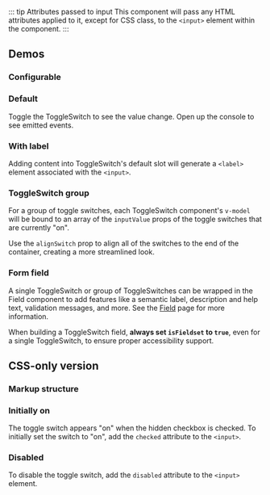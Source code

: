 <script setup>
import { ref } from 'vue';
import CdxDocsConfigurableGeneric from '@/../src/components/configurable-generic/ConfigurableGeneric.vue';
import SingleSwitch from '@/../component-demos/toggle-switch/examples/SingleSwitch.vue';
import SingleSwitchWithLabel from '@/../component-demos/toggle-switch/examples/SingleSwitchWithLabel.vue';
import SwitchGroup from '@/../component-demos/toggle-switch/examples/SwitchGroup.vue';
import SwitchGroupField from '@/../component-demos/toggle-switch/examples/SwitchGroupField.vue';

const controlsConfig = [
	{
		name: 'alignSwitch',
		type: 'boolean'
	},
	{
		name: 'disabled',
		type: 'boolean'
	},
	{
		name: 'default',
		type: 'slot',
		default: 'Label for ToggleSwitch'
	}
];
</script>

::: tip Attributes passed to input
This component will pass any HTML attributes applied to it, except for CSS class, to the `<input>`
element within the component.
:::

## Demos

### Configurable

<cdx-demo-wrapper :controls-config="controlsConfig" :show-generated-code="true" generated-model-name="switchValue">
<template v-slot:demo="{ propValues, slotValues }">
	<cdx-docs-configurable-generic v-bind="propValues">
		{{ slotValues.default }}
	</cdx-docs-configurable-generic>
</template>
</cdx-demo-wrapper>

### Default

Toggle the ToggleSwitch to see the value change. Open up the console to see emitted events.

<cdx-demo-wrapper>
<template v-slot:demo>
	<single-switch />
</template>

<template v-slot:code>

<<< @/../component-demos/toggle-switch/examples/SingleSwitch.vue

</template>
</cdx-demo-wrapper>

### With label

Adding content into ToggleSwitch's default slot will generate a `<label>` element associated with
the `<input>`.

<cdx-demo-wrapper>
<template v-slot:demo>
	<single-switch-with-label />
</template>

<template v-slot:code>

<<< @/../component-demos/toggle-switch/examples/SingleSwitchWithLabel.vue

</template>
</cdx-demo-wrapper>

### ToggleSwitch group

For a group of toggle switches, each ToggleSwitch component's `v-model` will be bound to an array of
the `inputValue` props of the toggle switches that are currently "on".

Use the `alignSwitch` prop to align all of the switches to the end of the container, creating a more
streamlined look.

<cdx-demo-wrapper>
<template v-slot:demo>
	<switch-group />
</template>

<template v-slot:code>

<<< @/../component-demos/toggle-switch/examples/SwitchGroup.vue

</template>
</cdx-demo-wrapper>

### Form field

A single ToggleSwitch or group of ToggleSwitches can be wrapped in the Field component to add
features like a semantic label, description and help text, validation messages, and more. See the
[Field](./field.md) page for more information.

When building a ToggleSwitch field, **always set `isFieldset` to `true`**, even for a single
ToggleSwitch, to ensure proper accessibility support.

<cdx-demo-wrapper>
<template v-slot:demo>
	<switch-group-field />
</template>

<template v-slot:code>

<<< @/../component-demos/toggle-switch/examples/SwitchGroupField.vue

</template>
</cdx-demo-wrapper>

## CSS-only version

### Markup structure

<cdx-demo-wrapper>
<template v-slot:demo>
	<!-- Wrapper <span>. -->
	<span class="cdx-toggle-switch">
		<!-- <input> with type="checkbox" and ID. -->
		<input id="cdx-toggle-switch-11" class="cdx-toggle-switch__input" type="checkbox">
		<!-- <label> with for attribute matching input ID. -->
		<label for="cdx-toggle-switch-11" class="cdx-toggle-switch__label">
			Label
		</label>
		<!-- <span> elements that will be styled to look like the toggle switch. -->
		<span class="cdx-toggle-switch__switch">
			<span class="cdx-toggle-switch__switch__grip"></span>
		</span>
	</span>
</template>
<template v-slot:code>

```html
<!-- Wrapper <span>. -->
<span class="cdx-toggle-switch">
	<!-- <input> with type="checkbox" and ID. -->
	<input id="cdx-toggle-switch-11" class="cdx-toggle-switch__input" type="checkbox">
	<!-- <label> with for attribute matching input ID. -->
	<label for="cdx-toggle-switch-11" class="cdx-toggle-switch__label">
		Label
	</label>
	<!-- <span> elements that will be styled to look like the toggle switch. -->
	<span class="cdx-toggle-switch__switch">
		<span class="cdx-toggle-switch__switch__grip"></span>
	</span>
</span>
```

</template>
</cdx-demo-wrapper>

### Initially on

The toggle switch appears "on" when the hidden checkbox is checked. To initially set the switch to
"on", add the `checked` attribute to the `<input>`.

<cdx-demo-wrapper>
<template v-slot:demo>
	<span class="cdx-toggle-switch">
		<input id="cdx-toggle-switch-12" class="cdx-toggle-switch__input" type="checkbox" checked>
		<label for="cdx-toggle-switch-12" class="cdx-toggle-switch__label">
			Initially on
		</label>
		<span class="cdx-toggle-switch__switch">
			<span class="cdx-toggle-switch__switch__grip"></span>
		</span>
	</span>
</template>
<template v-slot:code>

```html
<span class="cdx-toggle-switch">
	<input id="cdx-toggle-switch-13" class="cdx-toggle-switch__input" type="checkbox" checked>
	<label for="cdx-toggle-switch-13" class="cdx-toggle-switch__label">
		Initially on
	</label>
	<span class="cdx-toggle-switch__switch">
		<span class="cdx-toggle-switch__switch__grip"></span>
	</span>
</span>
```

</template>
</cdx-demo-wrapper>

### Disabled

To disable the toggle switch, add the `disabled` attribute to the `<input>` element.

<cdx-demo-wrapper>
<template v-slot:demo>
	<div class="cdx-docs-disabled-switches">
		<div>
			<span class="cdx-toggle-switch">
				<input id="cdx-toggle-switch-14" class="cdx-toggle-switch__input" type="checkbox" disabled>
				<label for="cdx-toggle-switch-14" class="cdx-toggle-switch__label">
					Disabled, off
				</label>
				<span class="cdx-toggle-switch__switch">
					<span class="cdx-toggle-switch__switch__grip"></span>
				</span>
			</span>
		</div>
		<div>
			<span class="cdx-toggle-switch">
				<input id="cdx-toggle-switch-15" class="cdx-toggle-switch__input" type="checkbox" checked disabled>
				<label for="cdx-toggle-switch-15" class="cdx-toggle-switch__label">
					Disabled, on
				</label>
				<span class="cdx-toggle-switch__switch">
					<span class="cdx-toggle-switch__switch__grip"></span>
				</span>
			</span>
		</div>
	</div>
</template>
<template v-slot:code>

```html
<div>
	<span class="cdx-toggle-switch">
		<input id="cdx-toggle-switch-16" class="cdx-toggle-switch__input" type="checkbox" disabled>
		<label for="cdx-toggle-switch-16" class="cdx-toggle-switch__label">
			Disabled, off
		</label>
		<span class="cdx-toggle-switch__switch">
			<span class="cdx-toggle-switch__switch__grip"></span>
		</span>
	</span>
</div>
<div>
	<span class="cdx-toggle-switch">
		<input id="cdx-toggle-switch-17" class="cdx-toggle-switch__input" type="checkbox" checked disabled>
		<label for="cdx-toggle-switch-17" class="cdx-toggle-switch__label">
			Disabled, on
		</label>
		<span class="cdx-toggle-switch__switch">
			<span class="cdx-toggle-switch__switch__grip"></span>
		</span>
	</span>
</div>
```

</template>
</cdx-demo-wrapper>

<style lang="less">
@import ( reference ) '@wikimedia/codex-design-tokens/theme-wikimedia-ui.less';

.cdx-demo-wrapper {
	.cdx-docs-disabled-switches {
		div:first-child {
			margin-bottom: @spacing-100;
		}
	}
}
</style>
